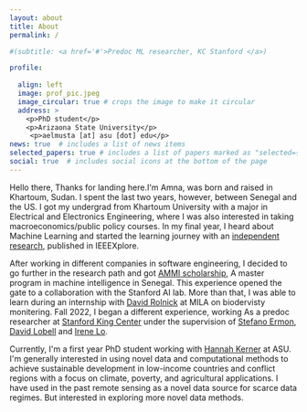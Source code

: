 ```yaml
---
layout: about
title: About
permalink: /

#(subtitle: <a href='#'>Predoc ML researcher, KC Stanford </a>)

profile:
  
  align: left
  image: prof_pic.jpeg
  image_circular: true # crops the image to make it circular
  address: >
    <p>PhD student</p>
    <p>Arizaona State University</p>
     <p>aelmusta [at] asu [dot] edu</p>
news: true  # includes a list of news items
selected_papers: true # includes a list of papers marked as "selected={true}"
social: true  # includes social icons at the bottom of the page
---
```


[//]: # (Write your biography here. Tell the world about yourself. Link to your favorite [subreddit]&#40;http://reddit.com&#41;. You can put a picture in, too. The code is already in, just name your picture `prof_pic.jpg` and put it in the `img/` folder.)

[//]: # ()
[//]: # (Put your address / P.O. box / other info right below your picture. You can also disable any these elements by editing `profile` property of the YAML header of your `_pages/about.md`. Edit `_bibliography/papers.bib` and Jekyll will render your [publications page]&#40;/al-folio/publications/&#41; automatically.)

[//]: # ()
[//]: # ([//])
Hello there, Thanks for landing here.I'm Amna, was born and raised in Khartoum, Sudan. I spent the last two years, however, between Senegal and the US.
I got my undergrad from Khartoum University with a major in Electrical and Electronics Engineering, where I was also interested in taking macroeconomics/public policy courses. In my final year, I heard about Machine Learning and started the learning journey with an [independent research](https://ieeexplore.ieee.org/abstract/document/9070840), published in IEEEXplore.

After working in different companies in software engineering, I decided to go further in the research path and got [AMMI scholarship](https://aimsammi.org/), A master program in machine intelligence in Senegal.
This experience opened the gate to a collaboration with the Stanford AI lab. More than that, I was able to learn during an internship with [David Rolnick](https://davidrolnick.com/) at MILA on biodervisty monitering. Fall 2022, I began a different experience, working As a predoc researcher at [Stanford King Center](https://kingcenter.stanford.edu/) under the supervision of [Stefano Ermon](https://cs.stanford.edu/~ermon/), [David Lobell](https://fse.fsi.stanford.edu/people/david_lobell) and [Irene Lo](https://sites.google.com/view/irene-lo).

Currently, I'm a first year PhD student working with [Hannah Kerner](https://hannah-rae.github.io/) at ASU.
I'm generally interested in using novel data and computational methods to achieve sustainable development in low-income countries and conflict regions with a focus on climate, poverty, and agricultural applications. I have used in the past remote sensing as a novel data source for scarce data regimes. But interested in exploring more novel data methods.

[//]: # (&#40;Link to your social media connections, too. This theme is set up to use [Linkedin]&#40;&#40;https://www.linkedin.com/in/amna-elmustafa-20ab8b11a/&#41;&#41; )